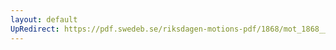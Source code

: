 ```yaml
---
layout: default
UpRedirect: https://pdf.swedeb.se/riksdagen-motions-pdf/1868/mot_1868__ak__00025/mot_1868__ak__00025_002.pdf
---
```

